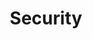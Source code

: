 ---
title: Security
description: Secure Your Data and Workflow
slug: security
outputs:
- JSON
- HTML
---